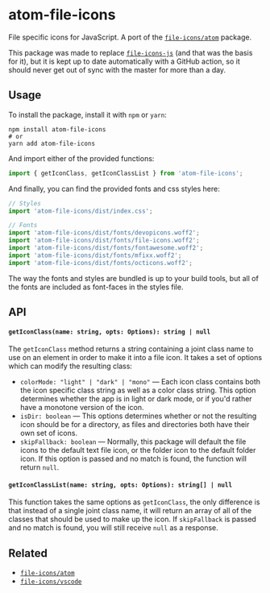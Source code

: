 # atom-file-icons

File specific icons for JavaScript. A port of the
[`file-icons/atom`](https://github.com/file-icons/atom) package.

This package was made to replace
[`file-icons-js`](https://www.npmjs.com/package/file-icons-js) (and that was the
basis for it), but it is kept up to date automatically with a GitHub action, so
it should never get out of sync with the master for more than a day.

## Usage

To install the package, install it with `npm` or `yarn`:

```shell
npm install atom-file-icons
# or
yarn add atom-file-icons
```

And import either of the provided functions:

```ts
import { getIconClass, getIconClassList } from 'atom-file-icons';
```

And finally, you can find the provided fonts and css styles here:

```ts
// Styles
import 'atom-file-icons/dist/index.css';

// Fonts
import 'atom-file-icons/dist/fonts/devopicons.woff2';
import 'atom-file-icons/dist/fonts/file-icons.woff2';
import 'atom-file-icons/dist/fonts/fontawesome.woff2';
import 'atom-file-icons/dist/fonts/mfixx.woff2';
import 'atom-file-icons/dist/fonts/octicons.woff2';
```

The way the fonts and styles are bundled is up to your build tools, but all of
the fonts are included as font-faces in the styles file.

## API

#### `getIconClass(name: string, opts: Options): string | null`

The `getIconClass` method returns a string containing a joint class name to use
on an element in order to make it into a file icon. It takes a set of options
which can modify the resulting class:

- `colorMode: "light" | "dark" | "mono"` — Each icon class contains both the
  icon specific class string as well as a color class string. This option
  determines whether the app is in light or dark mode, or if you'd rather have a
  monotone version of the icon.
- `isDir: boolean` — This options determines whether or not the resulting icon
  should be for a directory, as files and directories both have their own set of
  icons.
- `skipFallback: boolean` — Normally, this package will default the file icons
  to the default text file icon, or the folder icon to the default folder icon.
  If this option is passed and no match is found, the function will return
  `null`.

#### `getIconClassList(name: string, opts: Options): string[] | null`

This function takes the same options as `getIconClass`, the only difference is
that instead of a single joint class name, it will return an array of all of the
classes that should be used to make up the icon. If `skipFallback` is passed and
no match is found, you will still receive `null` as a response.

## Related

- [`file-icons/atom`](https://github.com/file-icons/atom)
- [`file-icons/vscode`](https://github.com/file-icons/vscode)
